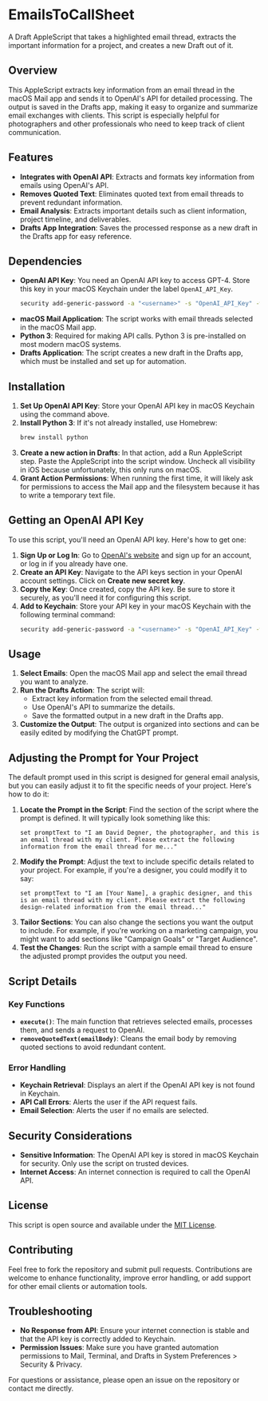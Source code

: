 # EmailsToCallSheet
A Draft AppleScript that takes a highlighted email thread, extracts the important information for a project, and creates a new Draft out of it.

## Overview

This AppleScript extracts key information from an email thread in the macOS Mail app and sends it to OpenAI's API for detailed processing. The output is saved in the Drafts app, making it easy to organize and summarize email exchanges with clients. This script is especially helpful for photographers and other professionals who need to keep track of client communication.

## Features

- **Integrates with OpenAI API**: Extracts and formats key information from emails using OpenAI's API.
- **Removes Quoted Text**: Eliminates quoted text from email threads to prevent redundant information.
- **Email Analysis**: Extracts important details such as client information, project timeline, and deliverables.
- **Drafts App Integration**: Saves the processed response as a new draft in the Drafts app for easy reference.

## Dependencies

- **OpenAI API Key**: You need an OpenAI API key to access GPT-4. Store this key in your macOS Keychain under the label `OpenAI_API_Key`.
  ```sh
  security add-generic-password -a "<username>" -s "OpenAI_API_Key" -w "<YOUR_OPENAI_API_KEY>"
  ```
- **macOS Mail Application**: The script works with email threads selected in the macOS Mail app.
- **Python 3**: Required for making API calls. Python 3 is pre-installed on most modern macOS systems.
- **Drafts Application**: The script creates a new draft in the Drafts app, which must be installed and set up for automation.

## Installation

1. **Set Up OpenAI API Key**: Store your OpenAI API key in macOS Keychain using the command above.
2. **Install Python 3**: If it's not already installed, use Homebrew:
   ```sh
   brew install python
   ```
3. **Create a new action in Drafts**: In that action, add a Run AppleScript step. Paste the AppleScript into the script window. Uncheck all visibility in iOS because unfortunately, this only runs on macOS.
4. **Grant Action Permissions**: When running the first time, it will likely ask for permissions to access the Mail app and the filesystem because it has to write a temporary text file.

## Getting an OpenAI API Key

To use this script, you'll need an OpenAI API key. Here's how to get one:

1. **Sign Up or Log In**: Go to [OpenAI's website](https://platform.openai.com/signup) and sign up for an account, or log in if you already have one.
2. **Create an API Key**: Navigate to the API keys section in your OpenAI account settings. Click on **Create new secret key**.
3. **Copy the Key**: Once created, copy the API key. Be sure to store it securely, as you'll need it for configuring this script.
4. **Add to Keychain**: Store your API key in your macOS Keychain with the following terminal command:
   ```sh
   security add-generic-password -a "<username>" -s "OpenAI_API_Key" -w "<YOUR_OPENAI_API_KEY>"
   ```

## Usage

1. **Select Emails**: Open the macOS Mail app and select the email thread you want to analyze.
2. **Run the Drafts Action**: The script will:
   - Extract key information from the selected email thread.
   - Use OpenAI's API to summarize the details.
   - Save the formatted output in a new draft in the Drafts app.
3. **Customize the Output**: The output is organized into sections and can be easily edited by modifying the ChatGPT prompt.

## Adjusting the Prompt for Your Project

The default prompt used in this script is designed for general email analysis, but you can easily adjust it to fit the specific needs of your project. Here's how to do it:

1. **Locate the Prompt in the Script**: Find the section of the script where the prompt is defined. It will typically look something like this:
   ```applescript
   set promptText to "I am David Degner, the photographer, and this is an email thread with my client. Please extract the following information from the email thread for me..."
   ```
2. **Modify the Prompt**: Adjust the text to include specific details related to your project. For example, if you're a designer, you could modify it to say:
   ```applescript
   set promptText to "I am [Your Name], a graphic designer, and this is an email thread with my client. Please extract the following design-related information from the email thread..."
   ```
3. **Tailor Sections**: You can also change the sections you want the output to include. For example, if you're working on a marketing campaign, you might want to add sections like "Campaign Goals" or "Target Audience".
4. **Test the Changes**: Run the script with a sample email thread to ensure the adjusted prompt provides the output you need.

## Script Details

### Key Functions

- **`execute()`**: The main function that retrieves selected emails, processes them, and sends a request to OpenAI.
- **`removeQuotedText(emailBody)`**: Cleans the email body by removing quoted sections to avoid redundant content.

### Error Handling

- **Keychain Retrieval**: Displays an alert if the OpenAI API key is not found in Keychain.
- **API Call Errors**: Alerts the user if the API request fails.
- **Email Selection**: Alerts the user if no emails are selected.

## Security Considerations

- **Sensitive Information**: The OpenAI API key is stored in macOS Keychain for security. Only use the script on trusted devices.
- **Internet Access**: An internet connection is required to call the OpenAI API.

## License

This script is open source and available under the [MIT License](https://opensource.org/licenses/MIT).

## Contributing

Feel free to fork the repository and submit pull requests. Contributions are welcome to enhance functionality, improve error handling, or add support for other email clients or automation tools.

## Troubleshooting

- **No Response from API**: Ensure your internet connection is stable and that the API key is correctly added to Keychain.
- **Permission Issues**: Make sure you have granted automation permissions to Mail, Terminal, and Drafts in System Preferences > Security & Privacy.

For questions or assistance, please open an issue on the repository or contact me directly.

